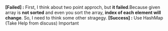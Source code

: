 **[Failed] :** First, I think about two point approch, but **it failed**.Because given array is **not sorted** and even you sort the array, **index of each element will change**. So, I need to think some other stragegy.
​
**[Success] :** Use HashMap (Take Help from discuss) Important
​
​